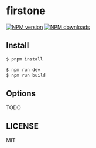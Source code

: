 # firstone

[![NPM version](https://img.shields.io/npm/v/firstone.svg?style=flat)](https://npmjs.org/package/firstone)
[![NPM downloads](http://img.shields.io/npm/dm/firstone.svg?style=flat)](https://npmjs.org/package/firstone)

## Install

```bash
$ pnpm install
```

```bash
$ npm run dev
$ npm run build
```

## Options

TODO

## LICENSE

MIT
